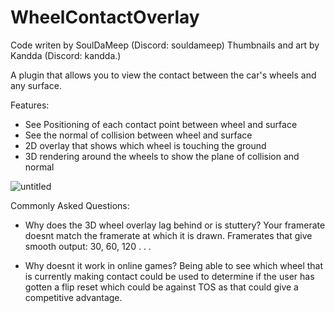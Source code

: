 # WheelContactOverlay

Code writen by SoulDaMeep (Discord: souldameep)
Thumbnails and art by Kandda (Discord: kandda.) 

A plugin that allows you to view the contact between the car's wheels and any surface.

Features:
- See Positioning of each contact point between wheel and surface
- See the normal of collision between wheel and surface
- 2D overlay that shows which wheel is touching the ground
- 3D rendering around the wheels to show the plane of collision and normal

![untitled](https://github.com/user-attachments/assets/ec1b4b73-4bd4-4a18-bd34-efae4ddc127e)

Commonly Asked Questions:
- Why does the 3D wheel overlay lag behind or is stuttery?
    Your framerate doesnt match the framerate at which it is drawn.
    Framerates that give smooth output: 30, 60, 120 . . .
  
- Why doesnt it work in online games?
    Being able to see which wheel that is currently making contact
    could be used to determine if the user has gotten a flip reset
    which could be against TOS as that could give a competitive
    advantage.
